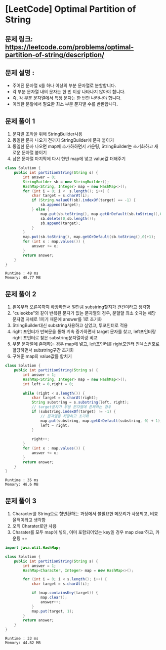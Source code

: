 
# [LeetCode] Optimal Partition of String
## 문제 링크: https://leetcode.com/problems/optimal-partition-of-string/description/


## 문제 설명 :

- 주어진 문자열 s를 하나 이상의 부분 문자열로 분할합니다. 
- 각 부분 문자열 내의 문자는 한 번 이상 나타나지 않아야 합니다. 
- 즉, 각 부분 문자열에서 특정 문자는 한 번만 나타나야 합니다.
- 이러한 분할에서 필요한 최소 부분 문자열 수를 반환합니다.

## 문제 풀이 1
1. 문자열 조작을 위해 StringBuilder사용
2. 동일한 문자 나오기 전까지 StringBuilder에 문자 붙이기
3. 동일한 문자 나오면 map에 추가하하면서 카운팅, StringBuilder는 초기화하고 새로운 문자열 붙이기
4. 남은 문자열 마지막에 다시 한번 map에 넣고 value값 더해주기

```java
class Solution {
    public int partitionString(String s) {
        int answer = 0;
        StringBuilder sb = new StringBuilder();
        HashMap<String, Integer> map = new HashMap<>();
        for (int i = 0; i <  s.length(); i++) {
            char target = s.charAt(i);
            if (String.valueOf(sb).indexOf(target) == -1) {
                sb.append(target);
            } else {
                map.put(sb.toString(), map.getOrDefault(sb.toString(),0)+1);
                sb.delete(0,sb.length());
                sb.append(target);
            }
        }
        map.put(sb.toString(), map.getOrDefault(sb.toString(),0)+1);
        for (int x : map.values()) {
            answer += x;
        }
        return answer;
    }
}
```

```text
Runtime : 48 ms
Memory: 48.77 MB
```

## 문제 풀이 2

1. 왼쪽부터 오른쪽까지 확장하면서 얼만큼 substring할지가 관건이라고 생각함
2. "cuieokbs"와 같이 반복된 문자가 없는 문자열의 경우, 분할할 최소 숫자는 해당 문자열 자체로 1이기 때문에 answer를 1로 초기화
2. StringBuilder대신 substring사용하고 싶었고, 투포인터로 적용
3. right 포인터가 반복문을 통해 계속 증가하면서 target 문자를 찾고, left포인터랑 right 포인터로 찾은 substring문자열이랑 비교
4. 부분 문자열에 존재하는 경우 map에 넣고, left포인터를 right포인터 인덱스번호로 할당하면서 substring구간 초기화
5. 구해준 map의 value값들 합치기

```java
class Solution {
    public int partitionString(String s) {
        int answer = 1;
        HashMap<String, Integer> map = new HashMap<>();
        int left = 0,right = 0;
        
        while (right < s.length()) {
            char target = s.charAt(right);
            String substring = s.substring(left, right);
            // target문자가 부분 문자열에 존재하는 경우
            if (substring.indexOf(target) != -1) {
                // 문자열을 저장하고 초기화
                map.put(substring, map.getOrDefault(substring, 0) + 1);
                left = right;
            }
            
            right++;
        }
        for (int x : map.values()) {
            answer += x;
        }
        return answer;
    }
}
```
```text
Runtime : 35 ms
Memory: 48.6 MB
```

## 문제 풀이 3

1. Character를 String으로 형변환하는 과정에서 불필요한 메모리가 사용되고, 비효율적이라고 생각함
2. 오직 Charater로만 사용
3. Charater를 모두 map에 넣되, 이미 포함되어있는 key일 경우 map clear하고, 카운팅 ++

```java
import java.util.HashMap;

class Solution {
    public int partitionString(String s) {
        int answer = 1;
        HashMap<Character, Integer> map = new HashMap<>();

        for (int i = 0; i < s.length(); i++) {
            char target = s.charAt(i);

            if (map.containsKey(target)) {
                map.clear();
                answer++;
            }
            map.put(target, 1);
        }
        return answer;
    }
}
```

```text
Runtime : 33 ms
Memory: 44.82 MB
```